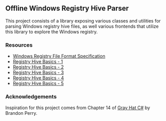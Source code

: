 ## Offline Windows Registry Hive Parser

This project consists of a library exposing various classes and utilities for parsing Windows registry hive files, as well various frontends that utilize this library to explore the Windows registry.

### Resources

- [Windows Registry File Format Specification](https://github.com/msuhanov/regf/blob/master/Windows%20registry%20file%20format%20specification.md)
- [Registry Hive Basics - 1](https://binaryforay.blogspot.com/2015/01/registry-hive-basics.html)
- [Registry Hive Basics - 2](https://binaryforay.blogspot.com/2015/01/registry-hive-basics-part-2-nk-records.html)
- [Registry Hive Basics - 3](http://binaryforay.blogspot.com/2015/01/registry-hive-basics-part-3-vk-records.html)
- [Registry Hive Basics - 4](http://binaryforay.blogspot.com/2015/02/registry-hive-basics-part-4-sk-records.html)
- [Registry Hive Basics - 5](https://binaryforay.blogspot.com/2015/08/registry-hive-basics-part-5-lists.html)

### Acknowledgements

Inspiration for this project comes from Chapter 14 of [Gray Hat C#](https://nostarch.com/grayhatcsharp) by Brandon Perry.